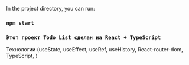 
In the project directory, you can run:

### `npm start`

### `Этот проект Todo List сделан на React + TypeScript`

Технологии (useState, useEffect, useRef, useHistory, React-router-dom, TypeScript, )
